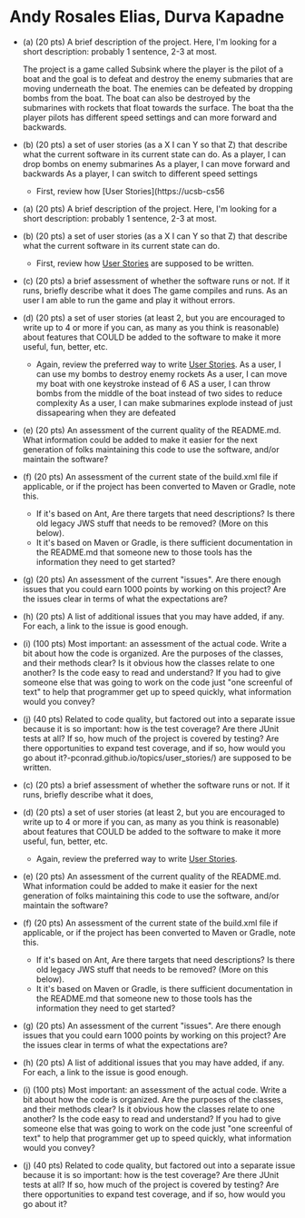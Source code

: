 # Andy Rosales Elias, Durva Kapadne

* (a) (20 pts) A brief description of the project.  Here, I'm looking for a short description: probably 1 sentence, 2-3 at most.

  The project is a game called Subsink where the player is the pilot of a boat and the goal is to defeat and destroy the enemy submaries that are moving underneath the boat. The enemies can be defeated by dropping bombs from the boat. The boat can also be destroyed by the submarines with rockets that float towards the surface. The boat tha the player pilots has different speed settings and can more forward and backwards.

* (b) (20 pts) a set of user stories (as a X I can Y so that Z) that describe what the current software in its current state can do.
   As a player, I can drop bombs on enemy submarines
   As a player, I can move forward and backwards
   As a player, I can switch to different speed settings
  
    * First, review how [User Stories](https://ucsb-cs56
* (a) (20 pts) A brief description of the project.  Here, I'm looking for a short description: probably 1 sentence, 2-3 at most.
* (b) (20 pts) a set of user stories (as a X I can Y so that Z) that describe what the current software in its current state can do.
    * First, review how [User Stories](https://ucsb-cs56-pconrad.github.io/topics/user_stories/) are supposed to be written.
* (c) (20 pts) a brief assessment of whether the software runs or not.   If it runs, briefly describe what it does
  The game compiles and runs. As an user I am able to run the game and play it without errors.
  
* (d) (20 pts) a set of user stories (at least 2, but you are encouraged to write up to 4 or more if you can, as many as you think is reasonable) about features that COULD be added to the software to make it more useful, fun, better, etc.
    * Again, review the preferred way to write [User Stories](https://ucsb-cs56-pconrad.github.io/topics/user_stories/).
    As a user, I can use my bombs to destroy enemy rockets
    As a user, I can move my boat with one keystroke instead of 6
    AS a user, I can throw bombs from the middle of the boat instead of two sides to reduce complexity
    As a user, I can make submarines explode instead of just dissapearing when they are defeated
    
* (e) (20 pts) An assessment of the current quality of the README.md.   What information could be added to make it easier for the next generation of folks maintaining this code to use the software, and/or maintain the software? 
  

* (f) (20 pts) An assessment of the current state of the build.xml file if applicable, or if the project has been converted to Maven or Gradle, note this.
   * If it's based on Ant, Are there targets that need descriptions?  Is there old legacy JWS stuff that needs to be removed?  (More on this below).
   * It it's based on Maven or Gradle, is there sufficient documentation in the README.md that someone new to those tools has the information they need to get started?
* (g) (20 pts) An assessment of the current "issues".  Are there enough issues that you could earn 1000 points by working on this project?   Are the issues clear in terms of what the expectations are?
* (h) (20 pts) A list of additional issues that you may have added, if any. For each, a link to the issue is good enough.
* (i) (100 pts) Most important: an assessment of the actual code.  Write a bit about how the code is organized.  Are the purposes of the classes, and their methods clear?  Is it obvious how the classes relate to one another?   Is the code easy to read and understand?   If you had to give someone else that was going to work on the code just "one screenful of text" to help that programmer get up to speed quickly, what information would you convey?
* (j) (40 pts) Related to code quality, but factored out into a separate issue because it is so important: how is the test coverage?   Are there JUnit tests at all?  If so, how much of the project is covered by testing?  Are there opportunities to expand test coverage, and if so, how would you go about it?-pconrad.github.io/topics/user_stories/) are supposed to be written.
* (c) (20 pts) a brief assessment of whether the software runs or not.   If it runs, briefly describe what it does,  
* (d) (20 pts) a set of user stories (at least 2, but you are encouraged to write up to 4 or more if you can, as many as you think is reasonable) about features that COULD be added to the software to make it more useful, fun, better, etc.
    * Again, review the preferred way to write [User Stories](https://ucsb-cs56-pconrad.github.io/topics/user_stories/).
* (e) (20 pts) An assessment of the current quality of the README.md.   What information could be added to make it easier for the next generation of folks maintaining this code to use the software, and/or maintain the software? 
* (f) (20 pts) An assessment of the current state of the build.xml file if applicable, or if the project has been converted to Maven or Gradle, note this.
   * If it's based on Ant, Are there targets that need descriptions?  Is there old legacy JWS stuff that needs to be removed?  (More on this below).
   * It it's based on Maven or Gradle, is there sufficient documentation in the README.md that someone new to those tools has the information they need to get started?
* (g) (20 pts) An assessment of the current "issues".  Are there enough issues that you could earn 1000 points by working on this project?   Are the issues clear in terms of what the expectations are?
* (h) (20 pts) A list of additional issues that you may have added, if any. For each, a link to the issue is good enough.
* (i) (100 pts) Most important: an assessment of the actual code.  Write a bit about how the code is organized.  Are the purposes of the classes, and their methods clear?  Is it obvious how the classes relate to one another?   Is the code easy to read and understand?   If you had to give someone else that was going to work on the code just "one screenful of text" to help that programmer get up to speed quickly, what information would you convey?
* (j) (40 pts) Related to code quality, but factored out into a separate issue because it is so important: how is the test coverage?   Are there JUnit tests at all?  If so, how much of the project is covered by testing?  Are there opportunities to expand test coverage, and if so, how would you go about it?
